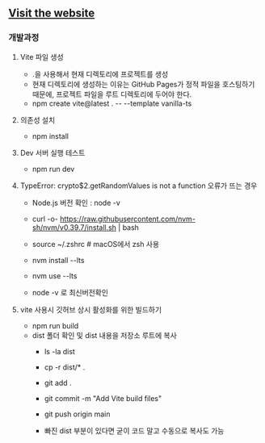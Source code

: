 ## [Visit the website](https://ellison98.github.io/)




### 개발과정

1. Vite 파일 생성
    - .을 사용해서 현재 디렉토리에 프로젝트를 생성
    - 현재 디렉토리에 생성하는 이유는 GitHub Pages가 정적 파일을 호스팅하기 때문에, 프로젝트 파일을 루트 디렉토리에 두어야 한다.
    - npm create vite@latest . -- --template vanilla-ts

2. 의존성 설치
    - npm install

3. Dev 서버 실행 테스트
    - npm run dev

4. TypeError: crypto$2.getRandomValues is not a function 오류가 뜨는 경우
    - Node.js 버전 확인 : node -v
    - curl -o- https://raw.githubusercontent.com/nvm-sh/nvm/v0.39.7/install.sh | bash
    - source ~/.zshrc  # macOS에서 zsh 사용
    - nvm install --lts
    - nvm use --lts

    - node -v 로 최신버전확인

5. vite 사용시 깃허브 상시 활성화를 위한 빌드하기
    - npm run build
    
    * dist 폴더 확인 및 dist 내용을 저장소 루트에 복사
        - ls -la dist

        - cp -r dist/* .
        - git add .
        - git commit -m "Add Vite build files"
        - git push origin main

        - 빠진 dist 부분이 있다면 굳이 코드 말고 수동으로 복사도 가능